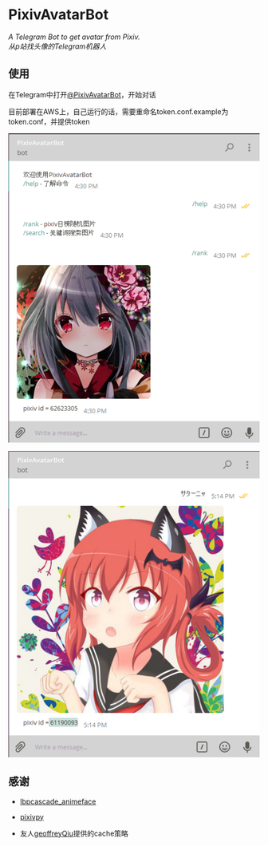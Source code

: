 # PixivAvatarBot

*A Telegram Bot to get avatar from Pixiv.*    
*从p站找头像的Telegram机器人*

## 使用

在Telegram中打开[@PixivAvatarBot](https://telegram.me/PixivAvatarBot)，开始对话

目前部署在AWS上，自己运行的话，需要重命名token.conf.example为token.conf，并提供token

![rank例子](img/example_rank.png)

![search例子](img/example_search.png)


## 感谢

- [lbpcascade_animeface](https://github.com/nagadomi/lbpcascade_animeface)
- [pixivpy](https://github.com/upbit/pixivpy)

- 友人[geoffreyQiu](https://github.com/geoffreyQiu)提供的cache策略
